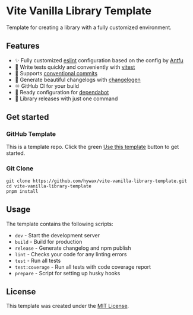 # Vite Vanilla Library Template

Template for creating a library with a fully customized environment.

## Features

* ✨ Fully customized [eslint](https://eslint.org/) configuration based on the config by [Antfu](https://github.com/antfu/eslint-config)
* 🧪 Write tests quickly and conveniently with [vitest](https://vitest.dev/)
* 🤝 Supports [conventional commits](https://www.conventionalcommits.org/)
* 💅 Generate beautiful changelogs with [changelogen](https://github.com/unjs/changelogen)
* ♾️ GitHub CI for your build
* 🤖 Ready configuration for [dependabot](https://github.com/dependabot)
* 🚀 Library releases with just one command

## Get started

### GitHub Template

This is a template repo. Click the green [Use this template](https://github.com/hywax/vite-vanilla-library-template/generate) button to get started.

### Git Clone

```shell
git clone https://github.com/hywax/vite-vanilla-library-template.git
cd vite-vanilla-library-template
pnpm install
```

## Usage

The template contains the following scripts:

* `dev` - Start the development server
* `build` - Build for production
* `release` - Generate changelog and npm publish
* `lint` - Checks your code for any linting errors
* `test` - Run all tests
* `test:coverage` - Run all tests with code coverage report
* `prepare` - Script for setting up husky hooks

## License

This template was created under the [MIT License](LICENSE).
